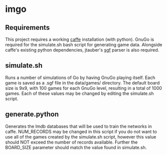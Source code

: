 # imgo

## Requirements

This project requires a working [caffe](https://github.com/BVLC/caffe) installation (with python).
GnuGo is required for the simulate.sh bash script for generating game data.
Alongside caffe's existing python dependencies, jtauber's [sgf](https://github.com/jtauber/sgf) parser is also required.

## simulate.sh

Runs a number of simulations of Go by having GnuGo playing itself. Each game is saved as a .sgf file in the data/games/ directory. The default board size is 9x9, with 100 games for each GnuGo level, resulting in a total of 1000 games. Each of these values may be changed by editing the simulate.sh script.

## generate.python

Generates the lmdb databases that will be used to train the networks in caffe. NUM_RECORDS may be changed in this script if you do not want to use all of the games created by the simulate.sh script, however this value should NOT exceed the number of records available. Further the BOARD_SIZE parameter should match the value found in simulate.sh.
